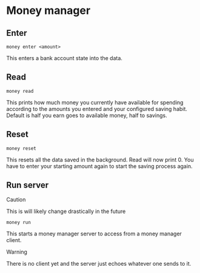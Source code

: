 # Money manager

## Enter

    money enter <amount>

This enters a bank account state into the data.

## Read

    money read

This prints how much money you currently have available for spending according to the amounts you 
entered and your configured saving habit. Default is half you earn goes to available money, half to 
savings.

## Reset

    money reset

This resets all the data saved in the background. Read will now print 0. You have to enter your 
starting amount again to start the saving process again.

## Run server
> [!CAUTION]
> This is will likely change drastically in the future

    money run

This starts a money manager server to access from a money manager client.
> [!WARNING]
> There is no client yet and the server just echoes whatever one sends to it.
